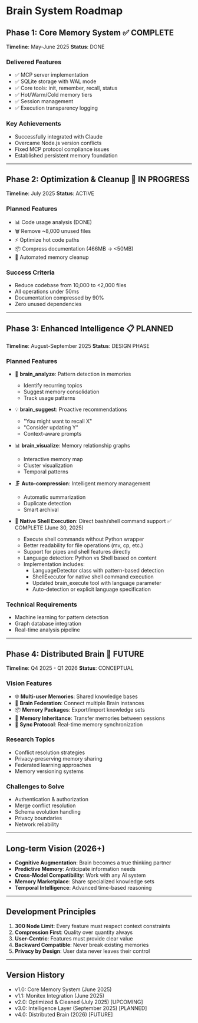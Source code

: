 # Brain System Roadmap

## Phase 1: Core Memory System ✅ COMPLETE
**Timeline**: May-June 2025
**Status**: DONE

### Delivered Features
- ✅ MCP server implementation
- ✅ SQLite storage with WAL mode
- ✅ Core tools: init, remember, recall, status
- ✅ Hot/Warm/Cold memory tiers
- ✅ Session management
- ✅ Execution transparency logging

### Key Achievements
- Successfully integrated with Claude
- Overcame Node.js version conflicts
- Fixed MCP protocol compliance issues
- Established persistent memory foundation

---

## Phase 2: Optimization & Cleanup 🔄 IN PROGRESS
**Timeline**: July 2025
**Status**: ACTIVE

### Planned Features
- 📊 Code usage analysis (DONE)
- 🗑️ Remove ~8,000 unused files
- ⚡ Optimize hot code paths
- 📦 Compress documentation (466MB → <50MB)
- 🧹 Automated memory cleanup

### Success Criteria
- Reduce codebase from 10,000 to <2,000 files
- All operations under 50ms
- Documentation compressed by 90%
- Zero unused dependencies

---

## Phase 3: Enhanced Intelligence 📋 PLANNED
**Timeline**: August-September 2025
**Status**: DESIGN PHASE

### Planned Features
- 🧠 **brain_analyze**: Pattern detection in memories
  - Identify recurring topics
  - Suggest memory consolidation
  - Track usage patterns
  
- 💡 **brain_suggest**: Proactive recommendations
  - "You might want to recall X"
  - "Consider updating Y"
  - Context-aware prompts
  
- 📊 **brain_visualize**: Memory relationship graphs
  - Interactive memory map
  - Cluster visualization
  - Temporal patterns
  
- 🗜️ **Auto-compression**: Intelligent memory management
  - Automatic summarization
  - Duplicate detection
  - Smart archival

- 🐚 **Native Shell Execution**: Direct bash/shell command support ✅ COMPLETE (June 30, 2025)
  - Execute shell commands without Python wrapper
  - Better readability for file operations (mv, cp, etc.)
  - Support for pipes and shell features directly
  - Language detection: Python vs Shell based on content
  - Implementation includes:
    - LanguageDetector class with pattern-based detection
    - ShellExecutor for native shell command execution
    - Updated brain_execute tool with language parameter
    - Auto-detection or explicit language specification

### Technical Requirements
- Machine learning for pattern detection
- Graph database integration
- Real-time analysis pipeline

---

## Phase 4: Distributed Brain 💭 FUTURE
**Timeline**: Q4 2025 - Q1 2026
**Status**: CONCEPTUAL

### Vision Features
- 🌐 **Multi-user Memories**: Shared knowledge bases
- 🔗 **Brain Federation**: Connect multiple Brain instances
- 📦 **Memory Packages**: Export/import knowledge sets
- 🧬 **Memory Inheritance**: Transfer memories between sessions
- 🔄 **Sync Protocol**: Real-time memory synchronization

### Research Topics
- Conflict resolution strategies
- Privacy-preserving memory sharing
- Federated learning approaches
- Memory versioning systems

### Challenges to Solve
- Authentication & authorization
- Merge conflict resolution
- Schema evolution handling
- Privacy boundaries
- Network reliability

---

## Long-term Vision (2026+)
- **Cognitive Augmentation**: Brain becomes a true thinking partner
- **Predictive Memory**: Anticipate information needs
- **Cross-Model Compatibility**: Work with any AI system
- **Memory Marketplace**: Share specialized knowledge sets
- **Temporal Intelligence**: Advanced time-based reasoning

---

## Development Principles
1. **300 Node Limit**: Every feature must respect context constraints
2. **Compression First**: Quality over quantity always
3. **User-Centric**: Features must provide clear value
4. **Backward Compatible**: Never break existing memories
5. **Privacy by Design**: User data never leaves their control

---

## Version History
- v1.0: Core Memory System (June 2025)
- v1.1: Monitex Integration (June 2025)
- v2.0: Optimized & Cleaned (July 2025) [UPCOMING]
- v3.0: Intelligence Layer (September 2025) [PLANNED]
- v4.0: Distributed Brain (2026) [FUTURE]

